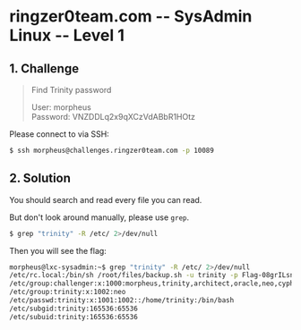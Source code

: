 # ringzer0team.com -- SysAdmin Linux -- Level 1

## 1. Challenge

> Find Trinity password 
> 
> User: morpheus  
> Password: VNZDDLq2x9qXCzVdABbR1HOtz

Please connect to via SSH:

```bash
$ ssh morpheus@challenges.ringzer0team.com -p 10089
```

## 2. Solution

You should search and read every file you can read. 

But don't look around manually, please use `grep`.

```bash
$ grep "trinity" -R /etc/ 2>/dev/null
```

Then you will see the flag:

```bash
morpheus@lxc-sysadmin:~$ grep "trinity" -R /etc/ 2>/dev/null
/etc/rc.local:/bin/sh /root/files/backup.sh -u trinity -p Flag-08grILsn3ekqhDK7cKBV6ka8B &
/etc/group:challenger:x:1000:morpheus,trinity,architect,oracle,neo,cypher
/etc/group:trinity:x:1002:neo
/etc/passwd:trinity:x:1001:1002::/home/trinity:/bin/bash
/etc/subgid:trinity:165536:65536
/etc/subuid:trinity:165536:65536
```
